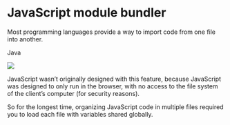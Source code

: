 # JavaScript module bundler

Most programming languages provide a way to import code from one file into another.

Java

![](https://3.bp.blogspot.com/-mzibMIk3d_c/VAVdswFbJmI/AAAAAAAAdbA/tESeKo7hTlo/s1600/6.jpg)

JavaScript wasn’t originally designed with this feature, because JavaScript was designed to only run in the browser, with no access to the file system of the client’s computer (for security reasons). 

So for the longest time, organizing JavaScript code in multiple files required you to load each file with variables shared globally. 

